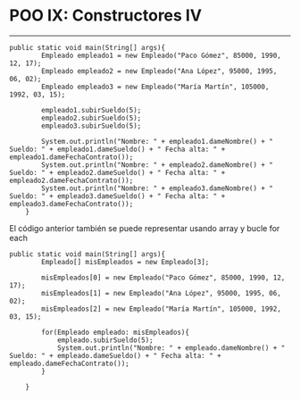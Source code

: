 # POO IX: Constructores IV

---

    public static void main(String[] args){
            Empleado empleado1 = new Empleado("Paco Gómez", 85000, 1990, 12, 17);
            Empleado empleado2 = new Empleado("Ana López", 95000, 1995, 06, 02);
            Empleado empleado3 = new Empleado("María Martín", 105000, 1992, 03, 15);

            empleado1.subirSueldo(5);
            empleado2.subirSueldo(5);
            empleado3.subirSueldo(5);

            System.out.println("Nombre: " + empleado1.dameNombre() + " Sueldo: " + empleado1.dameSueldo() + " Fecha alta: " + empleado1.dameFechaContrato());
            System.out.println("Nombre: " + empleado2.dameNombre() + " Sueldo: " + empleado2.dameSueldo() + " Fecha alta: " + empleado2.dameFechaContrato());
            System.out.println("Nombre: " + empleado3.dameNombre() + " Sueldo: " + empleado3.dameSueldo() + " Fecha alta: " + empleado3.dameFechaContrato());
        }

El código anterior también se puede representar usando array y bucle for each

    public static void main(String[] args){
            Empleado[] misEmpleados = new Empleado[3];

            misEmpleados[0] = new Empleado("Paco Gómez", 85000, 1990, 12, 17);
            misEmpleados[1] = new Empleado("Ana López", 95000, 1995, 06, 02);
            misEmpleados[2] = new Empleado("María Martín", 105000, 1992, 03, 15);

            for(Empleado empleado: misEmpleados){
                empleado.subirSueldo(5);
                System.out.println("Nombre: " + empleado.dameNombre() + " Sueldo: " + empleado.dameSueldo() + " Fecha alta: " + empleado.dameFechaContrato());
            }

        }
